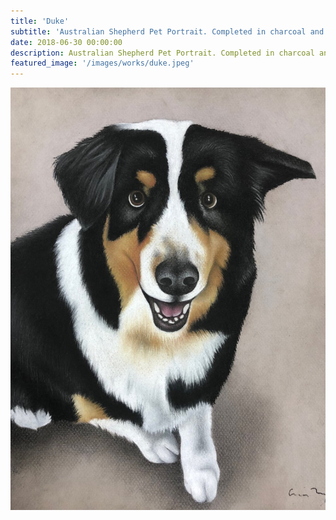 ```yaml
---
title: 'Duke'
subtitle: 'Australian Shepherd Pet Portrait. Completed in charcoal and soft pastels on toned paper.'
date: 2018-06-30 00:00:00
description: Australian Shepherd Pet Portrait. Completed in charcoal and soft pastels on toned paper.
featured_image: '/images/works/duke.jpeg'
---
```


![](/images/works/duke.jpeg)